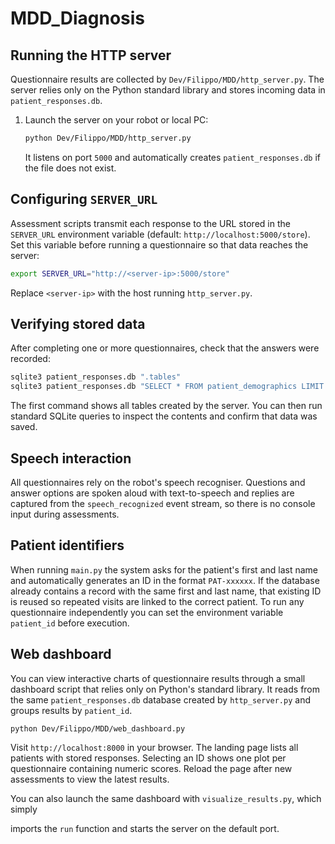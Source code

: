 # MDD_Diagnosis

## Running the HTTP server

Questionnaire results are collected by `Dev/Filippo/MDD/http_server.py`.  The
server relies only on the Python standard library and stores incoming data in
`patient_responses.db`.

1. Launch the server on your robot or local PC:


   ```bash
   python Dev/Filippo/MDD/http_server.py
   ```


   It listens on port `5000` and automatically creates `patient_responses.db` if
   the file does not exist.


## Configuring `SERVER_URL`

Assessment scripts transmit each response to the URL stored in the
`SERVER_URL` environment variable (default: `http://localhost:5000/store`).  Set
this variable before running a questionnaire so that data reaches the server:


```bash
export SERVER_URL="http://<server-ip>:5000/store"
```


Replace `<server-ip>` with the host running `http_server.py`.

## Verifying stored data

After completing one or more questionnaires, check that the answers were
recorded:


```bash
sqlite3 patient_responses.db ".tables"
sqlite3 patient_responses.db "SELECT * FROM patient_demographics LIMIT 5;"
```


The first command shows all tables created by the server.  You can then run
standard SQLite queries to inspect the contents and confirm that data was saved.

## Speech interaction

All questionnaires rely on the robot's speech recogniser.  Questions and
answer options are spoken aloud with text-to-speech and replies are captured
from the `speech_recognized` event stream, so there is no console input during
assessments.


## Patient identifiers

When running `main.py` the system asks for the patient's first and last name and
automatically generates an ID in the format `PAT-xxxxxx`.  If the database
already contains a record with the same first and last name, that existing ID is
reused so repeated visits are linked to the correct patient.  To run any
questionnaire independently you can set the environment variable `patient_id`
before execution.

## Web dashboard


You can view interactive charts of questionnaire results through a small
dashboard script that relies only on Python's standard library. It reads from
the same `patient_responses.db` database created by `http_server.py` and groups
results by `patient_id`.

```bash
python Dev/Filippo/MDD/web_dashboard.py
```

Visit `http://localhost:8000` in your browser.  The landing page lists all
patients with stored responses.  Selecting an ID shows one plot per questionnaire
containing numeric scores.  Reload the page after new assessments to view the
latest results.

You can also launch the same dashboard with `visualize_results.py`, which simply

imports the `run` function and starts the server on the default port.

